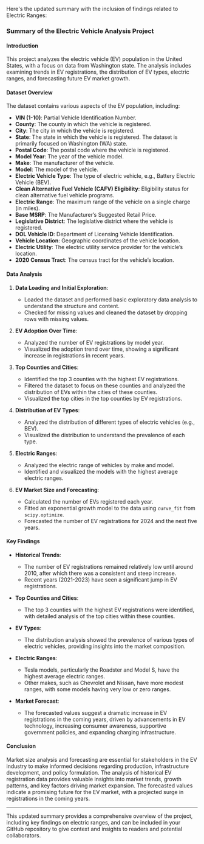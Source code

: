 Here's the updated summary with the inclusion of findings related to Electric Ranges:

### Summary of the Electric Vehicle Analysis Project

#### Introduction
This project analyzes the electric vehicle (EV) population in the United States, with a focus on data from Washington state. The analysis includes examining trends in EV registrations, the distribution of EV types, electric ranges, and forecasting future EV market growth.

#### Dataset Overview
The dataset contains various aspects of the EV population, including:
- **VIN (1-10)**: Partial Vehicle Identification Number.
- **County**: The county in which the vehicle is registered.
- **City**: The city in which the vehicle is registered.
- **State**: The state in which the vehicle is registered. The dataset is primarily focused on Washington (WA) state.
- **Postal Code**: The postal code where the vehicle is registered.
- **Model Year**: The year of the vehicle model.
- **Make**: The manufacturer of the vehicle.
- **Model**: The model of the vehicle.
- **Electric Vehicle Type**: The type of electric vehicle, e.g., Battery Electric Vehicle (BEV).
- **Clean Alternative Fuel Vehicle (CAFV) Eligibility**: Eligibility status for clean alternative fuel vehicle programs.
- **Electric Range**: The maximum range of the vehicle on a single charge (in miles).
- **Base MSRP**: The Manufacturer’s Suggested Retail Price.
- **Legislative District**: The legislative district where the vehicle is registered.
- **DOL Vehicle ID**: Department of Licensing Vehicle Identification.
- **Vehicle Location**: Geographic coordinates of the vehicle location.
- **Electric Utility**: The electric utility service provider for the vehicle’s location.
- **2020 Census Tract**: The census tract for the vehicle’s location.

#### Data Analysis
1. **Data Loading and Initial Exploration**:
   - Loaded the dataset and performed basic exploratory data analysis to understand the structure and content.
   - Checked for missing values and cleaned the dataset by dropping rows with missing values.

2. **EV Adoption Over Time**:
   - Analyzed the number of EV registrations by model year.
   - Visualized the adoption trend over time, showing a significant increase in registrations in recent years.

3. **Top Counties and Cities**:
   - Identified the top 3 counties with the highest EV registrations.
   - Filtered the dataset to focus on these counties and analyzed the distribution of EVs within the cities of these counties.
   - Visualized the top cities in the top counties by EV registrations.

4. **Distribution of EV Types**:
   - Analyzed the distribution of different types of electric vehicles (e.g., BEV).
   - Visualized the distribution to understand the prevalence of each type.

5. **Electric Ranges**:
   - Analyzed the electric range of vehicles by make and model.
   - Identified and visualized the models with the highest average electric ranges.
   
6. **EV Market Size and Forecasting**:
   - Calculated the number of EVs registered each year.
   - Fitted an exponential growth model to the data using `curve_fit` from `scipy.optimize`.
   - Forecasted the number of EV registrations for 2024 and the next five years.

#### Key Findings
- **Historical Trends**:
  - The number of EV registrations remained relatively low until around 2010, after which there was a consistent and steep increase.
  - Recent years (2021-2023) have seen a significant jump in EV registrations.

- **Top Counties and Cities**:
  - The top 3 counties with the highest EV registrations were identified, with detailed analysis of the top cities within these counties.

- **EV Types**:
  - The distribution analysis showed the prevalence of various types of electric vehicles, providing insights into the market composition.

- **Electric Ranges**:
  - Tesla models, particularly the Roadster and Model S, have the highest average electric ranges.
  - Other makes, such as Chevrolet and Nissan, have more modest ranges, with some models having very low or zero ranges.

- **Market Forecast**:
  - The forecasted values suggest a dramatic increase in EV registrations in the coming years, driven by advancements in EV technology, increasing consumer awareness, supportive government policies, and expanding charging infrastructure.

#### Conclusion
Market size analysis and forecasting are essential for stakeholders in the EV industry to make informed decisions regarding production, infrastructure development, and policy formulation. The analysis of historical EV registration data provides valuable insights into market trends, growth patterns, and key factors driving market expansion. The forecasted values indicate a promising future for the EV market, with a projected surge in registrations in the coming years.

---

This updated summary provides a comprehensive overview of the project, including key findings on electric ranges, and can be included in your GitHub repository to give context and insights to readers and potential collaborators.
